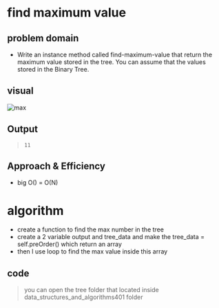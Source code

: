 
# find maximum value

## problem domain
* Write an instance method called find-maximum-value that return the maximum value stored in the tree. You can assume that the values stored in the Binary Tree.

## visual
![max](https://codefellows.github.io/common_curriculum/data_structures_and_algorithms/Code_401/class-16/binary-tree.png
)

## Output
> `11`

## Approach & Efficiency
* big O() = O(N)

# algorithm
- create a function to find the max number in the tree 
- create a 2 variable output and tree_data and make the tree_data =  self.preOrder() which return an array
- then I use loop to find the max value inside this array 

## code 
> you can open the tree folder that located inside data_structures_and_algorithms401  folder 